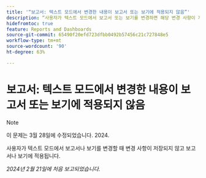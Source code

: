 ```yaml
---
title: '“보고서: 텍스트 모드에서 변경한 내용이 보고서 또는 보기에 적용되지 않음”'
description: “사용자가 텍스트 모드에서 보고서 또는 보기를 변경하면 해당 변경 사항이 저장되지 않고 보고서 또는 보기에 적용됩니다.”
hidefromtoc: true
feature: Reports and Dashboards
source-git-commit: 65490f20efd723dfbb0492b57456c21c727848e5
workflow-type: tm+mt
source-wordcount: '90'
ht-degree: 63%

---
```



# 보고서: 텍스트 모드에서 변경한 내용이 보고서 또는 보기에 적용되지 않음

>[!NOTE]
>
>이 문제는 3월 28일에 수정되었습니다. 2024.

사용자가 텍스트 모드에서 보고서나 보기를 변경할 때 변경 사항이 저장되지 않고 보고서나 보기에 적용됩니다.

_2024년 2월 21일에 처음 보고되었습니다._

